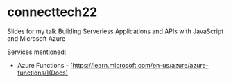 # connecttech22

Slides for my talk Building Serverless Applications and APIs with JavaScript and Microsoft Azure

Services mentioned:

 * Azure Functions - [https://learn.microsoft.com/en-us/azure/azure-functions/](Docs)
